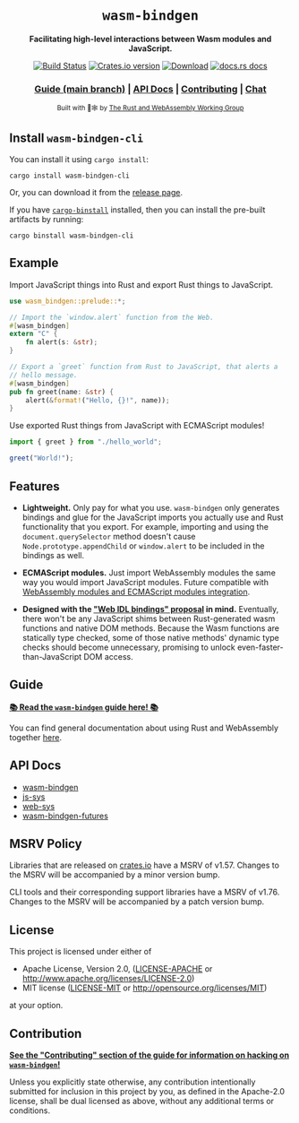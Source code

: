 <div align="center">

  <h1><code>wasm-bindgen</code></h1>

  <p>
    <strong>Facilitating high-level interactions between Wasm modules and JavaScript.</strong>
  </p>

  <p>
    <a href="https://github.com/rustwasm/wasm-bindgen/actions/workflows/main.yml?query=branch%3Amain"><img src="https://github.com/rustwasm/wasm-bindgen/actions/workflows/main.yml/badge.svg?branch=main" alt="Build Status" /></a>
    <a href="https://crates.io/crates/wasm-bindgen"><img src="https://img.shields.io/crates/v/wasm-bindgen.svg?style=flat-square" alt="Crates.io version" /></a>
    <a href="https://crates.io/crates/wasm-bindgen"><img src="https://img.shields.io/crates/d/wasm-bindgen.svg?style=flat-square" alt="Download" /></a>
    <a href="https://docs.rs/wasm-bindgen"><img src="https://img.shields.io/badge/docs-latest-blue.svg?style=flat-square" alt="docs.rs docs" /></a>
  </p>

  <h3>
    <a href="https://rustwasm.github.io/wasm-bindgen/">Guide (main branch)</a>
    <span> | </span>
    <a href="https://docs.rs/wasm-bindgen">API Docs</a>
    <span> | </span>
    <a href="https://github.com/rustwasm/wasm-bindgen/blob/master/CONTRIBUTING.md">Contributing</a>
    <span> | </span>
    <a href="https://discord.gg/xMZ7CCY">Chat</a>
  </h3>

  <sub>Built with 🦀🕸 by <a href="https://rustwasm.github.io/">The Rust and WebAssembly Working Group</a></sub>
</div>

## Install `wasm-bindgen-cli`

You can install it using `cargo install`:

```
cargo install wasm-bindgen-cli
```

Or, you can download it from the
[release page](https://github.com/rustwasm/wasm-bindgen/releases).

If you have [`cargo-binstall`](https://crates.io/crates/cargo-binstall) installed,
then you can install the pre-built artifacts by running:

```
cargo binstall wasm-bindgen-cli
```

## Example

Import JavaScript things into Rust and export Rust things to JavaScript.

```rust
use wasm_bindgen::prelude::*;

// Import the `window.alert` function from the Web.
#[wasm_bindgen]
extern "C" {
    fn alert(s: &str);
}

// Export a `greet` function from Rust to JavaScript, that alerts a
// hello message.
#[wasm_bindgen]
pub fn greet(name: &str) {
    alert(&format!("Hello, {}!", name));
}
```

Use exported Rust things from JavaScript with ECMAScript modules!

```js
import { greet } from "./hello_world";

greet("World!");
```

## Features

* **Lightweight.** Only pay for what you use. `wasm-bindgen` only generates
  bindings and glue for the JavaScript imports you actually use and Rust
  functionality that you export. For example, importing and using the
  `document.querySelector` method doesn't cause `Node.prototype.appendChild` or
  `window.alert` to be included in the bindings as well.

* **ECMAScript modules.** Just import WebAssembly modules the same way you would
  import JavaScript modules. Future compatible with [WebAssembly modules and
  ECMAScript modules integration][wasm-es-modules].

* **Designed with the ["Web IDL bindings" proposal][webidl-bindings] in mind.**
  Eventually, there won't be any JavaScript shims between Rust-generated wasm
  functions and native DOM methods. Because the Wasm functions are statically
  type checked, some of those native methods' dynamic type checks should become
  unnecessary, promising to unlock even-faster-than-JavaScript DOM access.

[wasm-es-modules]: https://github.com/WebAssembly/esm-integration
[webidl-bindings]: https://github.com/WebAssembly/proposals/issues/8

## Guide

[**📚 Read the `wasm-bindgen` guide here! 📚**](https://rustwasm.github.io/docs/wasm-bindgen/)

You can find general documentation about using Rust and WebAssembly together
[here](https://rustwasm.github.io/docs).

## API Docs

- [wasm-bindgen](https://docs.rs/wasm-bindgen)
- [js-sys](https://docs.rs/js-sys)
- [web-sys](https://docs.rs/web-sys)
- [wasm-bindgen-futures](https://docs.rs/wasm-bindgen-futures)

## MSRV Policy

Libraries that are released on [crates.io](https://crates.io) have a MSRV of v1.57. Changes to the MSRV will be accompanied by a minor version bump.

CLI tools and their corresponding support libraries have a MSRV of v1.76. Changes to the MSRV will be accompanied by a patch version bump.

## License

This project is licensed under either of

 * Apache License, Version 2.0, ([LICENSE-APACHE](LICENSE-APACHE) or
   http://www.apache.org/licenses/LICENSE-2.0)
 * MIT license ([LICENSE-MIT](LICENSE-MIT) or
   http://opensource.org/licenses/MIT)

at your option.

## Contribution

**[See the "Contributing" section of the guide for information on
hacking on `wasm-bindgen`!][contributing]**

Unless you explicitly state otherwise, any contribution intentionally submitted
for inclusion in this project by you, as defined in the Apache-2.0 license,
shall be dual licensed as above, without any additional terms or conditions.

[contributing]: https://rustwasm.github.io/docs/wasm-bindgen/contributing/index.html
